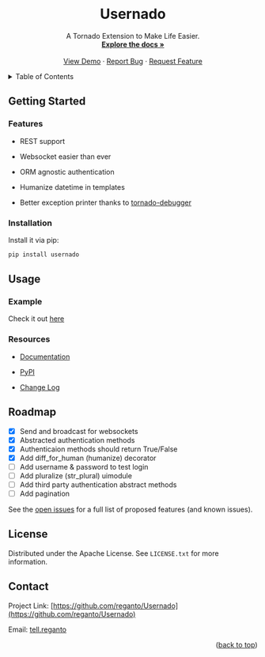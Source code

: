 <a id="top"></a>
<br />

<div align="center">
  <h1>Usernado</h1>
  <p align="center">
    A Tornado Extension to Make Life Easier.
    <br />
    <a href="#"><strong>Explore the docs »</strong></a>
    <br />
    <br />
    <a href="https://github.com/reganto/Usernado/tree/master/example">View Demo</a>
    ·
    <a href="https://github.com/reganto/Usernado/issues">Report Bug</a>
    ·
    <a href="https://github.com/reganto/Usernado/issues">Request Feature</a>
  </p>
</div>

<!-- TABLE OF CONTENTS -->

<details>
  <summary>Table of Contents</summary>
  <ol>
    <li>
      <a href="#getting-started">Getting Started</a>
      <ul>
        <li><a href="#features">Features</a></li>
        <li><a href="#installation">Installation</a></li>
      </ul>
    </li>
    <li>
      <a href="#usage">Usage</a>
      <ul>
        <li><a href="#example">Example</a></li>
        <li><a href="#resources">Resources</a></li>
      </ul>
    </li>
    <li><a href="#roadmap">Roadmap</a></li>
    <li><a href="#license">License</a></li>
    <li><a href="#contact">Contact</a></li>
  </ol>
</details>

<!-- Getting Started -->

## Getting Started

### Features

- REST support

- Websocket easier than ever

- ORM agnostic authentication

- Humanize datetime in templates

- Better exception printer thanks to [tornado-debugger](https://github.com/bhch/tornado-debugger)

### Installation

Install it via pip:

```bash
pip install usernado
```

<!-- USAGE EXAMPLES -->

## Usage

### Example

Check it out [here](https://github.com/reganto/Usernado/tree/master/example)

### Resources

- [Documentation](#)

- [PyPI](https://pypi.org/project/usernado/)

- [Change Log](https://github.com/reganto/Usernado/blob/master/CHANGES.md)

<!-- ROADMAP -->

## Roadmap

- [x] Send and broadcast for websockets
- [x] Abstracted authentication methods
- [x] Authenticaion methods should return True/False
- [x] Add diff_for_human (humanize) decorator
- [ ] Add username & password to test login 
- [ ] Add pluralize (str_plural) uimodule
- [ ] Add third party authentication abstract methods
- [ ] Add pagination

See the [open issues](https://github.com/reganto/Usernado/issues) for a full list of proposed features (and known issues).

<!-- LICENSE -->

## License

Distributed under the Apache License. See `LICENSE.txt` for more information.

<!-- CONTACT -->

## Contact

Project Link: [https://github.com/reganto/Usernado](https://github.com/reganto/Usernado)

Email: [tell.reganto](mailto:tell.reganto@gmail.com)

<p align="right">(<a href="#top">back to top</a>)</p>
